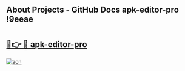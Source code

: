 ## About Projects - GitHub Docs apk-editor-pro !9eeae

# <h2><a href="https://andorid.site?title=apk-editor-pro&ref=14PRO">🔗👉 🔴 apk-editor-pro</a></h2>

[![acn](https://github.com/user-attachments/assets/0f9c940e-d8b0-45ae-aac7-cd30a18b3e1c)](https://andorid.site?title=apk-editor-pro&ref=14PRO)

